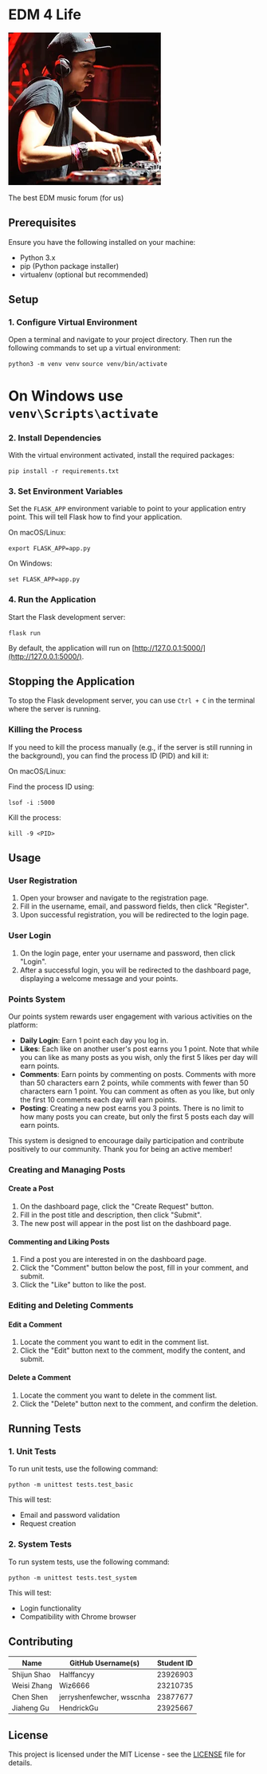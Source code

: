 # EDM 4 Life

![EDM 4 Life](static/images/photos/1.png)

The best EDM music forum (for us)

## Prerequisites

Ensure you have the following installed on your machine:

- Python 3.x
- pip (Python package installer)
- virtualenv (optional but recommended)

## Setup

### 1. Configure Virtual Environment

Open a terminal and navigate to your project directory. Then run the following commands to set up a virtual environment:

`python3 -m venv venv`
`source venv/bin/activate`  

# On Windows use `venv\Scripts\activate`


### 2. Install Dependencies

With the virtual environment activated, install the required packages:

`pip install -r requirements.txt`

### 3. Set Environment Variables

Set the `FLASK_APP` environment variable to point to your application entry point. This will tell Flask how to find your application.

On macOS/Linux:

`export FLASK_APP=app.py`

On Windows:

`set FLASK_APP=app.py`

### 4. Run the Application

Start the Flask development server:

`flask run`

By default, the application will run on [http://127.0.0.1:5000/](http://127.0.0.1:5000/).

## Stopping the Application

To stop the Flask development server, you can use `Ctrl + C` in the terminal where the server is running.

### Killing the Process

If you need to kill the process manually (e.g., if the server is still running in the background), you can find the process ID (PID) and kill it:

On macOS/Linux:

Find the process ID using:

`lsof -i :5000`

Kill the process:

`kill -9 <PID>`


## Usage

### User Registration

1. Open your browser and navigate to the registration page.
2. Fill in the username, email, and password fields, then click "Register".
3. Upon successful registration, you will be redirected to the login page.

### User Login

1. On the login page, enter your username and password, then click "Login".
2. After a successful login, you will be redirected to the dashboard page, displaying a welcome message and your points.

### Points System

Our points system rewards user engagement with various activities on the platform:

- **Daily Login**: Earn 1 point each day you log in.
- **Likes**: Each like on another user's post earns you 1 point. Note that while you can like as many posts as you wish, only the first 5 likes per day will earn points.
- **Comments**: Earn points by commenting on posts. Comments with more than 50 characters earn 2 points, while comments with fewer than 50 characters earn 1 point. You can comment as often as you like, but only the first 10 comments each day will earn points.
- **Posting**: Creating a new post earns you 3 points. There is no limit to how many posts you can create, but only the first 5 posts each day will earn points.

This system is designed to encourage daily participation and contribute positively to our community. Thank you for being an active member!

### Creating and Managing Posts

#### Create a Post

1. On the dashboard page, click the "Create Request" button.
2. Fill in the post title and description, then click "Submit".
3. The new post will appear in the post list on the dashboard page.

#### Commenting and Liking Posts

1. Find a post you are interested in on the dashboard page.
2. Click the "Comment" button below the post, fill in your comment, and submit.
3. Click the "Like" button to like the post.

### Editing and Deleting Comments

#### Edit a Comment

1. Locate the comment you want to edit in the comment list.
2. Click the "Edit" button next to the comment, modify the content, and submit.

#### Delete a Comment

1. Locate the comment you want to delete in the comment list.
2. Click the "Delete" button next to the comment, and confirm the deletion.

## Running Tests

### 1. Unit Tests

To run unit tests, use the following command:

`python -m unittest tests.test_basic`

This will test:

- Email and password validation
- Request creation

### 2. System Tests

To run system tests, use the following command:

`python -m unittest tests.test_system`

This will test:

- Login functionality
- Compatibility with Chrome browser

## Contributing

| Name           | GitHub Username(s)           | Student ID     |
| -------------- | ---------------------------- | -------------- |
| Shijun Shao    | Halffancyy                   | 23926903       |
| Weisi Zhang    | Wiz6666                      | 23210735       |
| Chen Shen      | jerryshenfewcher, wsscnha     | 23877677       |
| Jiaheng Gu     | HendrickGu                   | 23925667       |

## License

This project is licensed under the MIT License - see the [LICENSE](LICENSE) file for details.
